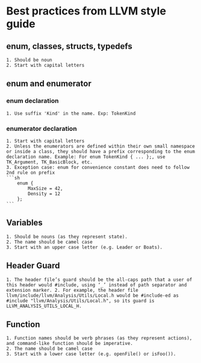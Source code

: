 # Best practices from LLVM style guide

## enum, classes, structs, typedefs

	1. Should be noun
	2. Start with capital letters


## enum and enumerator

### enum declaration

	1. Use suffix 'Kind' in the name. Exp: TokenKind 

### enumerator declaration

	1. Start with capital letters
	2. Unless the enumerators are defined within their own small namespace or inside a class, they should have a prefix corresponding to the enum declaration name. Example: For enum TokenKind { ... };, use TK_Argument, TK_BasicBlock, etc.
	3. Exception case: enum for convenience constant does need to follow 2nd rule on prefix
	```sh
		enum {
	  		MaxSize = 42,
	  		Density = 12
		};
	```



## Variables
	
	1. Should be nouns (as they represent state). 
	2. The name should be camel case
	3. Start with an upper case letter (e.g. Leader or Boats).


## Header Guard

	1. The header file’s guard should be the all-caps path that a user of this header would #include, using ‘_’ instead of path separator and extension marker. 2. For example, the header file llvm/include/llvm/Analysis/Utils/Local.h would be #include-ed as #include "llvm/Analysis/Utils/Local.h", so its guard is LLVM_ANALYSIS_UTILS_LOCAL_H.

## Function
	1. Function names should be verb phrases (as they represent actions), and command-like function should be imperative. 
	2. The name should be camel case
	3. Start with a lower case letter (e.g. openFile() or isFoo()).

